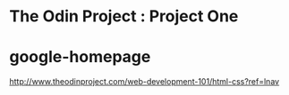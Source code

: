 # The Odin Project : Project One
# google-homepage
http://www.theodinproject.com/web-development-101/html-css?ref=lnav

